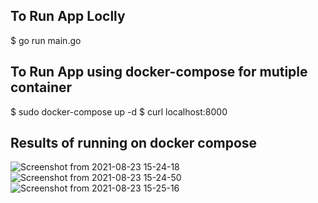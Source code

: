 

## To Run App Loclly
$ go run main.go


## To Run App using docker-compose for mutiple container   
$ sudo docker-compose up -d
$ curl localhost:8000


## Results of running on docker compose


![Screenshot from 2021-08-23 15-24-18](https://user-images.githubusercontent.com/88822853/130428667-1a137c6a-7dd1-49c5-ad85-23900cc50c66.png)
![Screenshot from 2021-08-23 15-24-50](https://user-images.githubusercontent.com/88822853/130428683-af171e0d-6e5a-47cf-ace5-ae4ac24e603a.png)
![Screenshot from 2021-08-23 15-25-16](https://user-images.githubusercontent.com/88822853/130428706-9c3f0c45-ec56-4147-b223-c3373d8c12e3.png)

